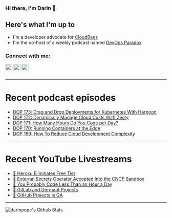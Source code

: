 ### Hi there, I'm Darin 👋

## Here's what I'm up to
- I'm a developer advocate for [CloudBees][cloudbees-website]
- I'm the co-host of a weekly podcast named [DevOps Paradox][dop-website]

### Connect with me:

[<img align="left" alt="darinpope | Twitter" width="22px" src="https://cdn.jsdelivr.net/npm/simple-icons@v3/icons/twitter.svg" />][twitter]
[<img align="left" alt="darinpope | LinkedIn" width="22px" src="https://cdn.jsdelivr.net/npm/simple-icons@v3/icons/linkedin.svg" />][linkedin]
[<img align="left" alt="darinpope | Instagram" width="22px" src="https://cdn.jsdelivr.net/npm/simple-icons@v3/icons/instagram.svg" />][instagram]

<br />
<br />

---

# Recent podcast episodes
<!-- BLOG-POST-LIST:START -->
- [DOP 173: Drag and Drop Deployments for Kubernetes With Harpoon](https://www.devopsparadox.com/episodes/drag-and-drop-deployments-for-kubernetes-with-harpoon-173/)
- [DOP 172: Dynamically Manage Cloud Costs With Zesty](https://www.devopsparadox.com/episodes/dynamically-manage-cloud-costs-with-zesty-172/)
- [DOP 171: How Many Hours Do You Code per Day?](https://www.devopsparadox.com/episodes/how-many-hours-do-you-code-per-day-171/)
- [DOP 170: Running Containers at the Edge](https://www.devopsparadox.com/episodes/running-containers-at-the-edge-170/)
- [DOP 169: How To Reduce Cloud Development Complexity](https://www.devopsparadox.com/episodes/how-to-reduce-cloud-development-complexity-169/)
<!-- BLOG-POST-LIST:END -->

---

# Recent YouTube Livestreams
<!-- YOUTUBE:START -->
- [🔴 Heroku Eliminates Free Tier](https://www.youtube.com/watch?v=mfphdZKo4Uo)
- [🔴 External Secrets Operator Accepted Into the CNCF Sandbox](https://www.youtube.com/watch?v=hsMSWmiJWWM)
- [🔴 You Probably Code Less Than an Hour a Day](https://www.youtube.com/watch?v=zQfZd8f17CA)
- [🔴 GitLab and Dormant Projects](https://www.youtube.com/watch?v=xFBbqWgMLIM)
- [🔴 GitHub Projects Is GA](https://www.youtube.com/watch?v=MSuI-Vd6HFs)
<!-- YOUTUBE:END -->

---

<img align="left" alt="darinpope's Github Stats" src="https://github-readme-stats.codestackr.vercel.app/api?username=darinpope&show_icons=true&hide_border=true" />


[website]: https://www.darinpope.com/
[twitter]: https://twitter.com/darinpope
[youtube]: https://youtube.com/darinpope
[instagram]: https://instagram.com/darinpope
[linkedin]: https://linkedin.com/in/darinpope
[cloudbees-website]: https://www.cloudbees.com/
[dop-website]: https://www.devopsparadox.com/

<!--
**darinpope/darinpope** is a ✨ _special_ ✨ repository because its `README.md` (this file) appears on your GitHub profile.

Here are some ideas to get you started:

- 🔭 I’m currently working on ...
- 🌱 I’m currently learning ...
- 👯 I’m looking to collaborate on ...
- 🤔 I’m looking for help with ...
- 💬 Ask me about ...
- 📫 How to reach me: ...
- 😄 Pronouns: ...
- ⚡ Fun fact: ...
-->
